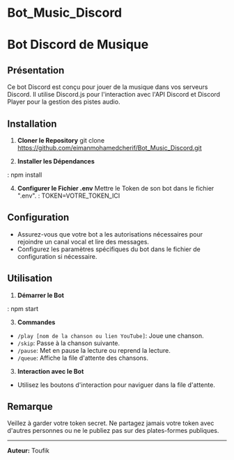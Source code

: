 ﻿# Bot_Music_Discord
# Bot Discord de Musique

## Présentation
Ce bot Discord est conçu pour jouer de la musique dans vos serveurs Discord. Il utilise Discord.js pour l'interaction avec l'API Discord et Discord Player pour la gestion des pistes audio.

## Installation

1. **Cloner le Repository**
git clone https://github.com/eimanmohamedcherif/Bot_Music_Discord.git



2. **Installer les Dépendances**
   
: npm install


4. **Configurer le Fichier .env**
Mettre le Token de son bot dans le fichier ".env".
: TOKEN=VOTRE_TOKEN_ICI



## Configuration

- Assurez-vous que votre bot a les autorisations nécessaires pour rejoindre un canal vocal et lire des messages.
- Configurez les paramètres spécifiques du bot dans le fichier de configuration si nécessaire.

## Utilisation

1. **Démarrer le Bot**
   
: npm start



3. **Commandes**
- `/play [nom de la chanson ou lien YouTube]`: Joue une chanson.
- `/skip`: Passe à la chanson suivante.
- `/pause`: Met en pause la lecture ou reprend la lecture.
- `/queue`: Affiche la file d'attente des chansons.

3. **Interaction avec le Bot**
- Utilisez les boutons d'interaction pour naviguer dans la file d'attente.

## Remarque
Veillez à garder votre token secret. Ne partagez jamais votre token avec d'autres personnes ou ne le publiez pas sur des plates-formes publiques.

---

**Auteur:** Toufik
